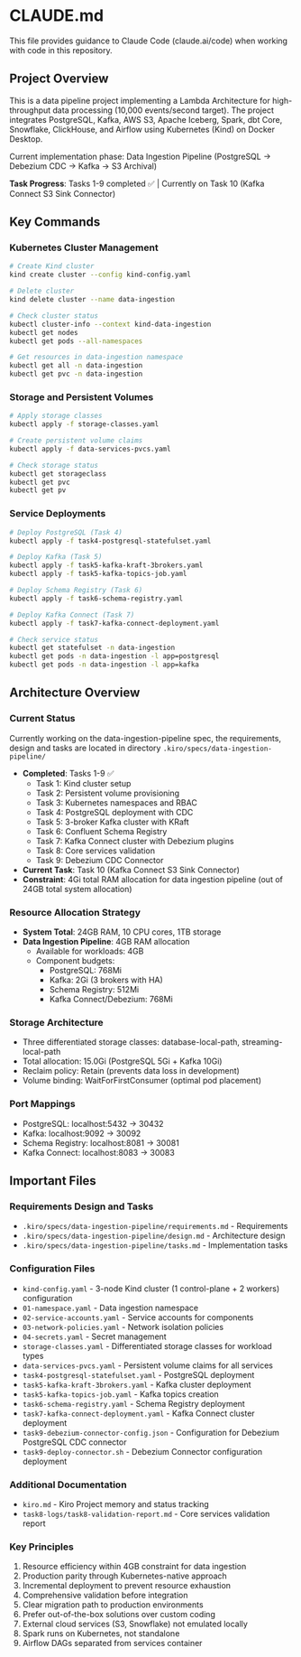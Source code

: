 # CLAUDE.md

This file provides guidance to Claude Code (claude.ai/code) when working with code in this repository.

## Project Overview

This is a data pipeline project implementing a Lambda Architecture for high-throughput data processing (10,000 events/second target). The project integrates PostgreSQL, Kafka, AWS S3, Apache Iceberg, Spark, dbt Core, Snowflake, ClickHouse, and Airflow using Kubernetes (Kind) on Docker Desktop.

Current implementation phase: Data Ingestion Pipeline (PostgreSQL → Debezium CDC → Kafka → S3 Archival)

**Task Progress**: Tasks 1-9 completed ✅ | Currently on Task 10 (Kafka Connect S3 Sink Connector)

## Key Commands

### Kubernetes Cluster Management
```bash
# Create Kind cluster
kind create cluster --config kind-config.yaml

# Delete cluster
kind delete cluster --name data-ingestion

# Check cluster status
kubectl cluster-info --context kind-data-ingestion
kubectl get nodes
kubectl get pods --all-namespaces

# Get resources in data-ingestion namespace
kubectl get all -n data-ingestion
kubectl get pvc -n data-ingestion
```

### Storage and Persistent Volumes
```bash
# Apply storage classes
kubectl apply -f storage-classes.yaml

# Create persistent volume claims
kubectl apply -f data-services-pvcs.yaml

# Check storage status
kubectl get storageclass
kubectl get pvc
kubectl get pv
```

### Service Deployments
```bash
# Deploy PostgreSQL (Task 4)
kubectl apply -f task4-postgresql-statefulset.yaml

# Deploy Kafka (Task 5)
kubectl apply -f task5-kafka-kraft-3brokers.yaml
kubectl apply -f task5-kafka-topics-job.yaml

# Deploy Schema Registry (Task 6)
kubectl apply -f task6-schema-registry.yaml

# Deploy Kafka Connect (Task 7)
kubectl apply -f task7-kafka-connect-deployment.yaml

# Check service status
kubectl get statefulset -n data-ingestion
kubectl get pods -n data-ingestion -l app=postgresql
kubectl get pods -n data-ingestion -l app=kafka
```

## Architecture Overview

### Current Status
Currently working on the data-ingestion-pipeline spec, the requirements, design and tasks are located in directory `.kiro/specs/data-ingestion-pipeline/`
- **Completed**: Tasks 1-9 ✅
  - Task 1: Kind cluster setup
  - Task 2: Persistent volume provisioning
  - Task 3: Kubernetes namespaces and RBAC
  - Task 4: PostgreSQL deployment with CDC
  - Task 5: 3-broker Kafka cluster with KRaft
  - Task 6: Confluent Schema Registry
  - Task 7: Kafka Connect cluster with Debezium plugins
  - Task 8: Core services validation
  - Task 9: Debezium CDC Connector
- **Current Task**: Task 10 (Kafka Connect S3 Sink Connector)
- **Constraint**: 4Gi total RAM allocation for data ingestion pipeline (out of 24GB total system allocation)

### Resource Allocation Strategy
- **System Total**: 24GB RAM, 10 CPU cores, 1TB storage
- **Data Ingestion Pipeline**: 4GB RAM allocation
  - Available for workloads: 4GB
  - Component budgets:
    - PostgreSQL: 768Mi
    - Kafka: 2Gi (3 brokers with HA)
    - Schema Registry: 512Mi
    - Kafka Connect/Debezium: 768Mi

### Storage Architecture
- Three differentiated storage classes: database-local-path, streaming-local-path
- Total allocation: 15.0Gi (PostgreSQL 5Gi + Kafka 10Gi)
- Reclaim policy: Retain (prevents data loss in development)
- Volume binding: WaitForFirstConsumer (optimal pod placement)

### Port Mappings
- PostgreSQL: localhost:5432 → 30432
- Kafka: localhost:9092 → 30092
- Schema Registry: localhost:8081 → 30081
- Kafka Connect: localhost:8083 → 30083

## Important Files

### Requirements Design and Tasks

- `.kiro/specs/data-ingestion-pipeline/requirements.md` - Requirements
- `.kiro/specs/data-ingestion-pipeline/design.md` - Architecture design
- `.kiro/specs/data-ingestion-pipeline/tasks.md` - Implementation tasks

### Configuration Files
- `kind-config.yaml` - 3-node Kind cluster (1 control-plane + 2 workers) configuration
- `01-namespace.yaml` - Data ingestion namespace
- `02-service-accounts.yaml` - Service accounts for components
- `03-network-policies.yaml` - Network isolation policies
- `04-secrets.yaml` - Secret management
- `storage-classes.yaml` - Differentiated storage classes for workload types
- `data-services-pvcs.yaml` - Persistent volume claims for all services
- `task4-postgresql-statefulset.yaml` - PostgreSQL deployment
- `task5-kafka-kraft-3brokers.yaml` - Kafka cluster deployment
- `task5-kafka-topics-job.yaml` - Kafka topics creation
- `task6-schema-registry.yaml` - Schema Registry deployment
- `task7-kafka-connect-deployment.yaml` - Kafka Connect cluster deployment
- `task9-debezium-connector-config.json` - Configuration for Debezium PostgreSQL CDC connector
- `task9-deploy-connector.sh` - Debezium Connector configuration deployment

### Additional Documentation
- `kiro.md` - Kiro Project memory and status tracking
- `task8-logs/task8-validation-report.md` - Core services validation report

### Key Principles
1. Resource efficiency within 4GB constraint for data ingestion
2. Production parity through Kubernetes-native approach
3. Incremental deployment to prevent resource exhaustion
4. Comprehensive validation before integration
5. Clear migration path to production environments
6. Prefer out-of-the-box solutions over custom coding
7. External cloud services (S3, Snowflake) not emulated locally
8. Spark runs on Kubernetes, not standalone
9. Airflow DAGs separated from services container